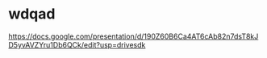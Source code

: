 # wdqad
https://docs.google.com/presentation/d/190Z60B6Ca4AT6cAb82n7dsT8kJD5yvAVZYru1Db6QCk/edit?usp=drivesdk

